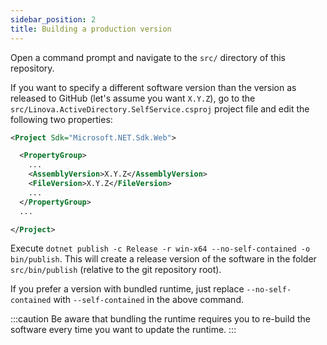 ```yaml
---
sidebar_position: 2
title: Building a production version
---
```


Open a command prompt and navigate to the `src/` directory of this repository.

If you want to specify a different software version than the version as released to GitHub (let's assume you want `X.Y.Z`), go to the `src/Linova.ActiveDirectory.SelfService.csproj` project file and edit the following two properties:

```xml
<Project Sdk="Microsoft.NET.Sdk.Web">

  <PropertyGroup>
    ...
    <AssemblyVersion>X.Y.Z</AssemblyVersion>
    <FileVersion>X.Y.Z</FileVersion>
    ...
  </PropertyGroup>
  ...

</Project>
```

Execute `dotnet publish -c Release -r win-x64 --no-self-contained -o bin/publish`. This will create a release version of the software in the folder `src/bin/publish` (relative to the git repository root).

If you prefer a version with bundled runtime, just replace `--no-self-contained` with `--self-contained` in the above command.

:::caution
Be aware that bundling the runtime requires you to re-build the software every time you want to update the runtime.
:::
